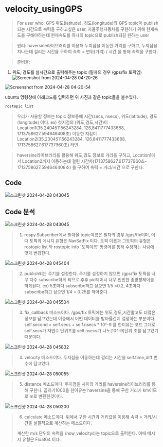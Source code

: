 # velocity_usingGPS

> For user who: GPS 위도(latitude), 경도(longitude)와 GPS topic이 publish되는 시간으로 속력을 구하고싶은 user, 자율주행자동차를 구현하기 위해 현재속도를 구해야하는데 현재속도를 하나의 topic으로 publish되길 원하는 user

>원리: haversine라이브러리를 이용해 두지점을 이동한 거리를 구하고, 두지점을 지나는데 걸리는 시간을 구하여 속력 = 변위(거리) / 시간 을 통해 속력을 구한다.

>준비물: 

1) 위도, 경도를 실시간으로 출력해주는 topic (필자의 경우 /gps/fix 토픽임)
![Screenshot from 2024-04-28 04-20-26](https://github.com/donghyunkim39/velocity_usingGPS/assets/163104650/5aed531d-fdfc-479f-bd85-0473e8756716)

![Screenshot from 2024-04-28 04-20-54](https://github.com/donghyunkim39/velocity_usingGPS/assets/163104650/b20ad6a9-6949-4708-ba34-729eb8e0f100)

ubuntu 명령창에 아래코드를 입력하면 위 사진과 같은 topic들을 볼수있다.
```bash
rostopic list
```

>우리가 사용할 정보는 topic 정보중에 시간(secs, nsecs), 위도(latitude), 경도(longitude) 이다.
> ex) 첫지점의 (위도,경도,시간)이 Location1(35.240451156243284, 126,8411777433688, 1713758627.594646408초)
>     이동한 지점이 Location2(35.230451156243284, 126.8411777433688, 1713758627.617737960초) 라면

>haversine라이브러리를 활용해 위도,경도 정보로 거리를 구하고, Location1에서 Location2까지 이동하는데 걸린 시간차(1713758627.617737960초- 1713758627.594646408초) 를 구하여
>속력 = 거리/시간 으로 구한다.

## Code

![스크린샷 2024-04-28 043045](https://github.com/donghyunkim39/velocity_usingGPS/assets/163104650/8a291a04-8a2b-4c6c-a7fc-41e317b27e12)

## Code 분석

![스크린샷 2024-04-28 043045](https://github.com/donghyunkim39/velocity_usingGPS/assets/163104650/6ea18c6c-e909-419f-813b-a99623c799b5)
> 1) rospy.Subscriber에서 받아올 topic이름은 필자의 경우 /gps/fix이며, 이때 토픽의 메시지 유형은 NavSatFix 이다.
> 토픽 이름과 그토픽의 유형은 rostopic list 와 rostopic info '토픽이름' 명령어를 통해 수정하는 사람에 맞게 변경한다.


![스크린샷 2024-04-28 045404](https://github.com/donghyunkim39/velocity_usingGPS/assets/163104650/ec490360-0cb5-435a-832b-cf981a16c5be)
> 2) publish되는 주기를 설정한다. 주기를 설정하지 않으면 /gps/fix 토픽을 너무 자주 subscribe하게 되므로 추후 pid제어시 너무 빈번한 종방향제어를 하게된다.
> ex) 5초마다 subscribe하고 싶으면 1/5 =0.2, 4초마다 subscribe하고 싶으면 1/4 = 0.25를 적어준다.


![스크린샷 2024-04-28 045504](https://github.com/donghyunkim39/velocity_usingGPS/assets/163104650/cb179697-9911-4b87-9ba8-8ae4e4e91aa1)
> 3) fix_callback 메소드이다. /gps/fix 토픽에는 위도,경도,시간말고도 더많은 정보를 담고있는데 이중에서 어떤 데이터를 받아올건지 설정하는 부분이다.
> self.second = self.secs + self.nsecs * 10^-9 를 한이유는 코드 그대로 self.secs가 자연수 단위초를 self.nsecs가 나노(10^-9)단위 초를 담고있기때문이다.


![스크린샷 2024-04-28 045832](https://github.com/donghyunkim39/velocity_usingGPS/assets/163104650/08a626be-c910-4b06-9f46-6d4a1c73113b)
> 4) velocity 메소드이다. 두지점을 이동하는데 걸리는 시간을 self.time_diff 변수에 담고있다.



![스크린샷 2024-04-28 050055](https://github.com/donghyunkim39/velocity_usingGPS/assets/163104650/08b96f05-a566-440c-bbb7-0f58e4e08d18)
> 5) distance 메소드이다. 두지점을 사이의 거리를 haversine라이브러리를 통해 구한다. 곱하기1000을 한이유는 haversine을 통해 구한 거리가 km이므로 m로 변환한것이다.


![스크린샷 2024-04-28 050200](https://github.com/donghyunkim39/velocity_usingGPS/assets/163104650/1ed1d25e-4df1-4bc9-9ed2-0360803225b1)
> 6) calculate 메소드이다. 위에서 구한 시간과 거리값을 이용해 속력 = 거리/시간을 실질적으로 계산하는 메소드이다.
>    
> 계산한 m/s 단위의 속력을 /now_velocity라는 topic으로 출력한다. 이때 메시지 유형은 Float64 이다.


